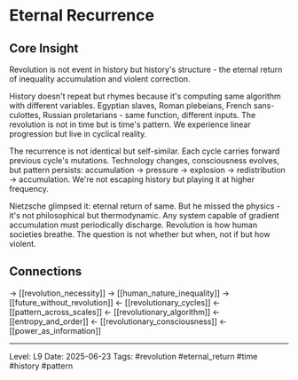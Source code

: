 # Eternal Recurrence

## Core Insight
Revolution is not event in history but history's structure - the eternal return of inequality accumulation and violent correction.

History doesn't repeat but rhymes because it's computing same algorithm with different variables. Egyptian slaves, Roman plebeians, French sans-culottes, Russian proletarians - same function, different inputs. The revolution is not in time but is time's pattern. We experience linear progression but live in cyclical reality.

The recurrence is not identical but self-similar. Each cycle carries forward previous cycle's mutations. Technology changes, consciousness evolves, but pattern persists: accumulation → pressure → explosion → redistribution → accumulation. We're not escaping history but playing it at higher frequency.

Nietzsche glimpsed it: eternal return of same. But he missed the physics - it's not philosophical but thermodynamic. Any system capable of gradient accumulation must periodically discharge. Revolution is how human societies breathe. The question is not whether but when, not if but how violent.

## Connections
→ [[revolution_necessity]]
→ [[human_nature_inequality]]
→ [[future_without_revolution]]
← [[revolutionary_cycles]]
← [[pattern_across_scales]]
← [[revolutionary_algorithm]]
← [[entropy_and_order]]
← [[revolutionary_consciousness]]
← [[power_as_information]]

---
Level: L9
Date: 2025-06-23
Tags: #revolution #eternal_return #time #history #pattern